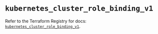 # `kubernetes_cluster_role_binding_v1`

Refer to the Terraform Registry for docs: [`kubernetes_cluster_role_binding_v1`](https://registry.terraform.io/providers/hashicorp/kubernetes/2.29.0/docs/resources/cluster_role_binding_v1).
